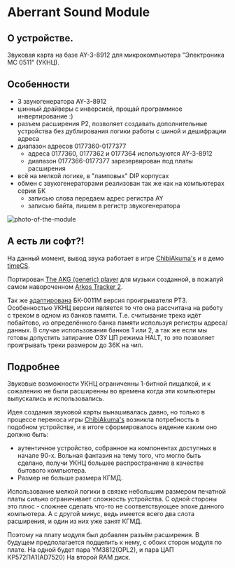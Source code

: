 # Aberrant Sound Module

## О устройстве.
Звуковая карта на базе AY-3-8912 для микрокомпьютера "Электроника МС 0511"
(УКНЦ).

## Особенности
* 3 звукогенератора AY-3-8912
* шинный драйверы с инверсией, прощай программное инвертирование :)
* разъем расширения P2, позволяет создавать дополнительные устройства без
  дублирования логики работы с шиной и дешифрации адреса
* диапазон адресов 0177360-0177377
  * адреса 0177360, 0177362 и 0177364 используются AY-3-8912
  * диапазон 0177366-0177377 зарезервирован под платы расширения
* всё на мелкой логике, в "ламповых" DIP корпусах
* обмен с звукогенераторами реализован так же как на компьютерах серии БК
  * записью слова передаем адрес регистра AY
  * записью байта, пишем в регистр звукогенератора

![photo-of-the-module](Doc/IMG_5550.JPG)

## А есть ли софт?!
На данный момент, вывод звука работает в игре [ChibiAkuma's](https://github.com/aberranthacker/chibiakumas) и в демо [timeCS](https://github.com/aberranthacker/timeCS).

Портирован [The AKG (generic) player](https://github.com/aberranthacker/akg_player) для музыки созданной, в пожалуй самом навороченном [Arkos Tracker 2](http://www.julien-nevo.com/arkostracker/).

Так же [адаптирована](https://github.com/aberranthacker/timeCS/blob/master/pt3play2.s) БК-0011М версия проигрывателя PT3.
Особенностью УКНЦ версии является то что она рассчитана на работу с треком в
одном из банков памяти. Т.е. считывание трека идёт побайтово, из определённого
банка памяти используя регистры адреса/данных. В случае использования банков 1
или 2, а так же если мы готовы допустить затирание ОЗУ ЦП режима HALT, то это
позволяет проигрывать треки размером до 36К на чип.

## Подробнее
Звуковые возможности УКНЦ ограниченны 1-битной пищалкой, и к сожалению не были
расширенны во времена когда эти компьютеры выпускались и использовались.

Идея создания звуковой карты вынашивалась давно, но только в процессе переноса
игры [ChibiAkuma's](https://github.com/aberranthacker/chibiakumas)
возникла потребность в подобном устройстве, и в итоге сформировалось видение
каким оно должно быть:
* аутентичное устройство, собранное на компонентах доступных в начале 90-х.
Вольная фантазия на тему того, что могло быть сделано, получи УКНЦ большее
распространение в качестве бытового компьютера.
* Размер не больше размера КГМД.

Использование мелкой логики в связке небольшим размером печатной платы сильно
ограничивает сложность устройства.
С одной стороны это плюс - сложнее сделать что-то не соответствующее эпохе
данного компьютера.
А с другой минус, ведь имеется всего два слота расширения, и один из
них уже занят КГМД.

Поэтому на плату модуля был добавлен разъём расширения.
В будущем предполагается подцепить к нему, с обоих сторон модуля по
плате.
На одной будет пара YM3812(OPL2), и пара ЦАП КР572ПА1(AD7520)
На второй RAM диск.
